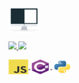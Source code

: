 ## <img img align="center" height="50em" src="00.gif" alt="git">
<a href="https://github.com/Rafael-BD">
  <img height="140em" src="https://github-readme-stats-eight-theta.vercel.app/api?username=Rafael-BD&show_icons=true&theme=dracula&include_all_commits=true&count_private=true"/>
  <img height="140em" src="https://github-readme-stats-eight-theta.vercel.app/api/top-langs/?username=Rafael-BD&layout=compact&langs_count=8&theme=dracula"/>
<div>
<div style="display: inline_block"><br>
  <img align="center" alt="Rafa-C" height="30" width="40" src="https://raw.githubusercontent.com/devicons/devicon/master/icons/javascript/javascript-original.svg">
  <img align="center" alt="Rafa-Csharp" height="30" width="40" src="https://raw.githubusercontent.com/devicons/devicon/master/icons/csharp/csharp-original.svg">
  <img align="center" alt="Rafa-py" height="30" width="40" src="https://raw.githubusercontent.com/devicons/devicon/master/icons/python/python-original.svg">
 </div>
  
  ##

